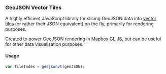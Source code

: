 ### GeoJSON Vector Tiles

A highly efficient JavaScript library for slicing GeoJSON data
into [vector tiles](https://github.com/mapbox/vector-tile-spec/)
(or rather their JSON equivalent) on the fly,
primarily for rendering purposes.

Created to power GeoJSON rendering in [Mapbox GL JS](https://github.com/mapbox/mapbox-gl-js),
but can be useful for other data visualization purposes.

#### Usage

```js
var tileIndex = geojsonvt(geoJSON);
```
